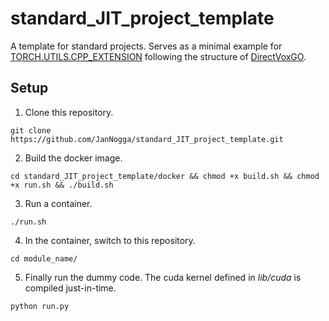 # standard_JIT_project_template
A template for standard projects. Serves as a minimal example for [TORCH.UTILS.CPP_EXTENSION](https://pytorch.org/docs/stable/cpp_extension.html#torch-utils-cpp-extension) following the structure of [DirectVoxGO](https://github.com/sunset1995/DirectVoxGO).

## Setup

1. Clone this repository.
```console
git clone https://github.com/JanNogga/standard_JIT_project_template.git
```
2. Build the docker image.
```console
cd standard_JIT_project_template/docker && chmod +x build.sh && chmod +x run.sh && ./build.sh
```
3. Run a container.
```console
./run.sh
```
4. In the container, switch to this repository.
```console
cd module_name/
```
5. Finally run the dummy code. The cuda kernel defined in *lib/cuda* is compiled just-in-time.
```console
python run.py
```

